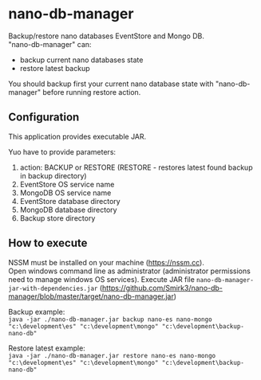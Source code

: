# nano-db-manager
Backup/restore nano databases EventStore and Mongo DB.  
"nano-db-manager" can: 
- backup current nano databases state
- restore latest backup

You should backup first your current nano database state with "nano-db-manager" before running restore action.

## Configuration
This application provides executable JAR.  
  
Yuo have to provide parameters:
1. action: BACKUP or RESTORE (RESTORE - restores latest found backup in backup directory)
2. EventStore OS service name
3. MongoDB OS service name
4. EventStore database directory
5. MongoDB database directory
6. Backup store directory

## How to execute
NSSM must be installed on your machine (https://nssm.cc).  
Open windows command line as administrator (administrator permissions need to manage windows OS services). Execute JAR file `nano-db-manager-jar-with-dependencies.jar` (https://github.com/Smirk3/nano-db-manager/blob/master/target/nano-db-manager.jar)  
 
Backup example:  
`java -jar ./nano-db-manager.jar backup nano-es nano-mongo "c:\development\es" "c:\development\mongo" "c:\development\backup-nano-db"`

Restore latest example:  
`java -jar ./nano-db-manager.jar restore nano-es nano-mongo "c:\development\es" "c:\development\mongo" "c:\development\backup-nano-db"`